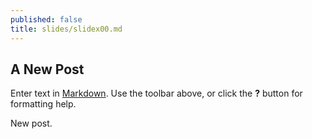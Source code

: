 ```yaml
---
published: false
title: slides/slidex00.md
---
```


## A New Post

Enter text in [Markdown](http://daringfireball.net/projects/markdown/). Use the toolbar above, or click the **?** button for formatting help.

New post.
